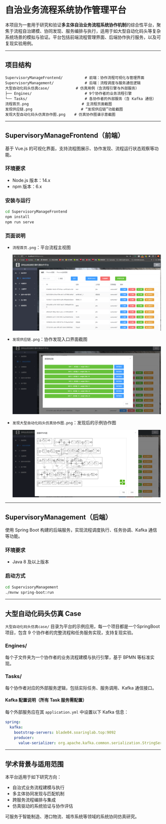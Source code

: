 # 自治业务流程系统协作管理平台

本项目为一套用于研究和验证**多主体自治业务流程系统协作机制**的综合性平台，聚焦于流程自治建模、协同发现、服务编排与执行，适用于如大型自动化码头等复杂系统场景的模拟与验证。平台包括前端流程管理界面、后端协作执行服务，以及可复现实验用例。

---

## 项目结构

```
SupervisoryManageFrontend/          # 前端：协作流程可视化与管理界面
SupervisoryManagement/              # 后端：流程调度与服务通信逻辑
大型自动化码头仿真case/            # 仿真用例（含流程引擎与外部服务）
├── Engines/                        # 9个协作者的业务流程引擎
└── Tasks/                          # 各协作者的外部服务（含 Kafka 通信）
流程首页.png                        # 主流程页面截图
发现供应链.png                      # “发现供应链”功能截图
发现大型自动化码头仿真协作图.png    # 仿真协作图谱示意截图
```


---

## SupervisoryManageFrontend（前端）

基于 Vue.js 的可视化界面，支持流程图展示、协作发现、流程运行状态观察等功能。

### 环境要求

- Node.js 版本：14.x
- npm 版本：6.x

### 安装与运行

```bash
cd SupervisoryManageFrontend
npm install
npm run serve
```



### 页面说明

- `流程首页.png`：平台流程主视图

  ![](流程首页.png)

- `发现供应链.png`：协作发现入口界面截图

  ![](发现供应链.png)

- `发现大型自动化码头仿真协作图.png`：发现后的示例协作图

  ![](发现大型自动化码头仿真协作图.png)

------

## SupervisoryManagement（后端）

使用 Spring Boot 构建的后端服务，实现流程调度执行、任务协调、Kafka 通信等功能。

### 环境要求

- Java 8 及以上版本

### 启动方式

```bash
cd SupervisoryManagement
./mvnw spring-boot:run
```

------

## 大型自动化码头仿真 Case

`大型自动化码头仿真case/` 目录为平台的示例应用，每一个项目都是一个SpringBoot项目，包含 9 个协作者的完整流程和任务服务实现，支持复现实验。

### Engines/

每个子文件夹为一个协作者的业务流程建模与执行引擎，基于 BPMN 等标准实现。

### Tasks/

每个协作者对应的外部服务逻辑，包括实际任务、服务调用、Kafka 通信接口。

#### Kafka 配置说明（所有 Task 服务需配置）

每个外部服务应在其 `application.yml` 中设置以下 Kafka 信息：

```yaml
spring:
  kafka:
    bootstrap-servers: blade04.soaringlab.top:9092
    producer:
      value-serializer: org.apache.kafka.common.serialization.StringSerializer
```

------

## 学术背景与适用范围

本平台适用于如下研究方向：

- 自治式业务流程建模与执行
- 多主体协同发现与匹配机制
- 跨服务流程编排与集成
- 仿真驱动的系统验证与协作评估

可服务于智能制造、港口物流、城市系统等领域的系统协同仿真研究。

